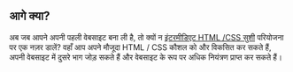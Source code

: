 ## आगे क्या?

अब जब आपने अपनी पहली वेबसाइट बना ली है, तो क्यों न [इंटरमीडिएट HTML /CSS सुशी](https://projects.raspberrypi.org/en/projects/cd-intermediate-html-css-sushi/) परियोजना पर एक नज़र डालें? वहाँ आप अपने मौजूदा HTML / CSS कौशल को और विकसित कर सकते हैं, अपनी वेबसाइट में दुसरे भाग जोड़ सकते हैं और वेबसाइट के रूप पर अधिक नियंत्रण प्राप्त कर सकते हैं।